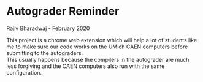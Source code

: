 # Autograder Reminder

Rajiv Bharadwaj - February 2020  

This project is a chrome web extension which will help a lot of students like me to make sure our code works on the UMich CAEN computers before submitting to the autograders.  
This usually happens because the compilers in the autograder are much less forgiving and the CAEN computers also run with the same configuration.
